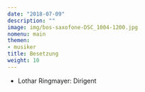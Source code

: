 ```yaml
---
date: "2018-07-09"
description: ""
image: img/bos-saxofone-DSC_1004-1200.jpg
nomenu: main
themen:
- musiker
title: Besetzung
weight: 10
---
```


* Lothar Ringmayer: Dirigent

